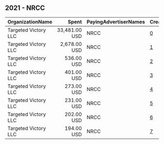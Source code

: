 ## 2021 - NRCC 
|OrganizationName|Spent|PayingAdvertiserNames|CreativeUrls|Impressions|Genders|AgeBrackets|CountryCodes|BillingAddresses|CandidateBallotInformation|
|:---|---:|:---|:---|---:|:---|:---|:---|:---|:---|
|Targeted Victory  LLC|33,481.00 USD|NRCC|[0](https://www.snap.com/political-ads/asset/8de03d13c52c448c4046569e8829025312602bd2255648a2b1179962a1d216df?mediaType=jpg)|5,859,556||18+|united states|"1100 Wilson Blvd, 10th Floor,Arlington,22209,US"|NRCC|
|Targeted Victory  LLC|2,678.00 USD|NRCC|[1](https://www.snap.com/political-ads/asset/4a15a2e63f27fdf6c9ddf8b9213f60ca589f690123bf863097a7a21fd0b811e0?mediaType=jpg)|389,868||18+|united states|"1100 Wilson Blvd, 10th Floor,Arlington,22209,US"|NRCC|
|Targeted Victory  LLC|536.00 USD|NRCC|[2](https://www.snap.com/political-ads/asset/a2db813a35a82ef348da4e9b117a7483a7546cf5aa4c6c531113102feb57dfe8?mediaType=mp4)|83,836||18+|united states|"1100 Wilson Blvd, 10th Floor,Arlington,22209,US"|NRCC|
|Targeted Victory  LLC|401.00 USD|NRCC|[3](https://www.snap.com/political-ads/asset/e3b50427dc548b7205321dfa7c63b0f243d8f6ce57389a0020418896d4ca9962?mediaType=jpg)|32,434||18+|united states|"1100 Wilson Blvd, 10th Floor,Arlington,22209,US"|NRCC|
|Targeted Victory  LLC|273.00 USD|NRCC|[4](https://www.snap.com/political-ads/asset/3376c554a462e53fca297ee516c45677129dc8b53ecacb9d2c3731f2456de77a?mediaType=mp4)|31,913||18+|united states|"1100 Wilson Blvd, 10th Floor,Arlington,22209,US"|NRCC|
|Targeted Victory  LLC|231.00 USD|NRCC|[5](https://www.snap.com/political-ads/asset/e7f122267d4b6df1d9c96ed70f253070ceea43430179bcbd9707ad9bd68304eb?mediaType=jpg)|33,339||18+|united states|"1100 Wilson Blvd, 10th Floor,Arlington,22209,US"|NRCC|
|Targeted Victory  LLC|202.00 USD|NRCC|[6](https://www.snap.com/political-ads/asset/fb97ae81ef22aabe9751244a5262993ec7f1d194284e325bd6287dd761ebc1ae?mediaType=jpg)|25,623||18+|united states|"1100 Wilson Blvd, 10th Floor,Arlington,22209,US"|NRCC|
|Targeted Victory  LLC|194.00 USD|NRCC|[7](https://www.snap.com/political-ads/asset/2d03f327f35ef7fa8a98851c14e0a60331a6bbe6b02c183cc9ea9f544d3233dd?mediaType=mp4)|31,865||18+|united states|"1100 Wilson Blvd, 10th Floor,Arlington,22209,US"|NRCC|
